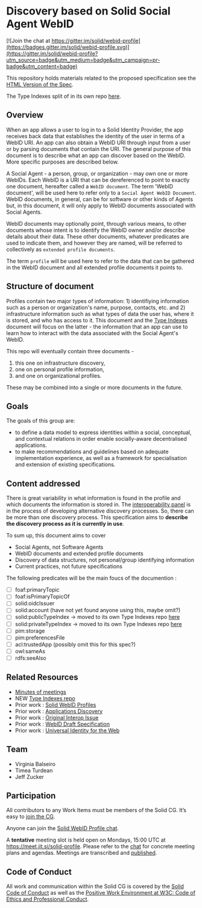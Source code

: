 # Discovery based on Solid Social Agent WebID

[![Join the chat at https://gitter.im/solid/webid-profile](https://badges.gitter.im/solid/webid-profile.svg)](https://gitter.im/solid/webid-profile?utm_source=badge&utm_medium=badge&utm_campaign=pr-badge&utm_content=badge)

This repository holds materials related to the proposed specification see the [HTML Version of the Spec](https://solid.github.io/webid-profile/).

The Type Indexes split of in its own repo [here](https://github.com/solid/type-indexes).

## Overview

When an app allows a user to log in to a Solid Identity Provider, the app receives back data that establishes the identity of the user in terms of a WebID URI.  An app can also obtain a WebID URI through input from a user or by parsing documents that contain the URI.  The general purpose of this document is to describe what an app can discover based on the WebID.  More specific purposes are described below.

A Social Agent - a person, group, or organization - may own one or more WebIDs.  Each WebID is a URI that can be dereferenced to point to exactly one document, hereafter called a `WebID document`.  The term 'WebID document', will be used here to refer only to a `Social Agent WebID Document`. WebID documents, in general, can be for software or other kinds of Agents but, in this document, it will only apply to WebID documents associated with Social Agents.

WebID documents may optionally point, through various means, to other documents whose intent is to identify the WebID owner and/or describe details about their data.  These other documents, whatever predicates are used to indicate them, and however they are named, will be referred to collectively as `extended profile documents`.  

The term `profile` will be used here to refer to the data that can be gathered in the WebID document and all extended profile documents it points to.

## Structure of document

Profiles contain two major types of information: 1) identifiying information such as a person or organization's name, purpose, contacts, etc. and 2) infrastructure information such as what types of data the user has, where it is stored, and who has access to it. 
This document and the [Type Indexes](https://github.com/solid/type-indexes) document will focus on the latter - the information that an app can use to learn how to interact with the data associated with the Social Agent's WebID.  

This repo will eventually contain three documents - 
1) this one on infrastructure discovery, 
2) one on personal profile information, 
3) and one on organizational profiles.  

These may be combined into a single or more documents in the future.

## Goals

The goals of this group are:

* to define a data model to express identities within a social, conceptual, and contextual relations in order enable socially-aware decentralised applications.
* to make recommendations and guidelines based on adequate implementation experience, as well as a framework for specialisation and extension of existing specifications.

## Content addressed

There is great variability in what information is found in the profile and which documents the information is stored in.  The [interoperability panel](https://solid.github.io/data-interoperability-panel/specification/) is in the process of developing alternative discovery processes. So, there can be more than one discovery process. This specification aims to **describe the discovery process as it is currently in use**.

To sum up, this document aims to cover

* Social Agents, not Software Agents
* WebID documents and extended profile documents
* Discovery of data structures, not personal/group identifying information
* Current practices, not future specifications

The following predicates will be the main foucs of the documention :

- [ ] foaf:primaryTopic
- [ ] foaf:isPrimaryTopicOf
- [ ] solid:oidcIssuer
- [ ] solid:account (have not yet found anyone using this, maybe omit?)
- [ ] solid:publicTypeIndex -> moved to its own Type Indexes repo [here](https://github.com/solid/type-indexes)
- [ ] solid:privateTypeIndex -> moved to its own Type Indexes repo [here](https://github.com/solid/type-indexes)
- [ ] pim:storage
- [ ] pim:preferencesFile
- [ ] acl:trustedApp (possibly omit this for this spec?)
- [ ] owl:sameAs
- [ ] rdfs:seeAlso

## Related Resources
* [Minutes of meetings](https://github.com/solid/webid-profile/tree/main/meetings)
* NEW [Type Indexes repo](https://github.com/solid/type-indexes)
* Prior work : [Solid WebID Profiles](https://github.com/solid/solid-spec/blob/master/solid-webid-profiles.md)
* Prior work : [Applications Discovery](https://github.com/solid/solid/blob/main/proposals/data-discovery.md)
* Prior work : [Original Interop Issue](https://github.com/solid/data-interoperability-panel/issues/209)
* Prior work : [WebID Draft Specification](https://www.w3.org/2005/Incubator/webid/spec/identity/)
* Prior work : [Universal Identity for the Web](https://csarven.ca/linked-research-decentralised-web#universal-identity-for-the-web)

## Team
* Virginia Balseiro
* Timea Turdean
* Jeff Zucker

## Participation
All contributors to any Work Items must be members of the Solid CG. It’s easy to [join the CG](https://www.w3.org/community/solid/join).

Anyone can join the [Solid WebID Profile chat](https://gitter.im/solid/webid-profile).

A **tentative** meeting slot is held open on Mondays, 15:00 UTC at https://meet.jit.si/solid-profile. Please refer to the [chat](https://gitter.im/solid/webid-profile) for concrete meeting plans and agendas. Meetings are transcribed and [published](https://github.com/solid/webid-profile/tree/main/meetings/).

## Code of Conduct

All work and communication within the Solid CG is covered by the [Solid Code of Conduct](https://github.com/solid/process/blob/main/code-of-conduct.md) as well as the [Positive Work Environment at W3C: Code of Ethics and Professional Conduct](https://www.w3.org/Consortium/cepc/).

